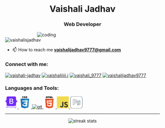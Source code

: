 <h1 align="center">Vaishali Jadhav</h1>
<h3 align="center">Web Developer</h3>
<img align="right" alt="coding" width="400"src="https://qph.cf2.quoracdn.net/main-qimg-a6dc26a08bb184c176bd420d149829b5">

<p align="left"> <img src="https://komarev.com/ghpvc/?username=vaishalisjadhav&label=Profile%20views&color=0e75b6&style=flat" alt="vaishalisjadhav" /> </p>

- 📫 How to reach me **vaishalijadhav9777@gmail.com**

<h3 align="left">Connect with me:</h3>
<p align="left">
<a href="https://linkedin.com/in/vaishali-jadhav" target="blank"><img align="center" src="https://raw.githubusercontent.com/rahuldkjain/github-profile-readme-generator/master/src/images/icons/Social/linked-in-alt.svg" alt="vaishali-jadhav" height="30" width="40" /></a>
<a href="https://instagram.com/vaishaliiiii.j" target="blank"><img align="center" src="https://raw.githubusercontent.com/rahuldkjain/github-profile-readme-generator/master/src/images/icons/Social/instagram.svg" alt="vaishaliiiii.j" height="30" width="40" /></a>
<a href="https://www.codechef.com/users/vaishali_9777" target="blank"><img align="center" src="https://cdn.jsdelivr.net/npm/simple-icons@3.1.0/icons/codechef.svg" alt="vaishali_9777" height="30" width="40" /></a>
<a href="https://www.leetcode.com/vaishalijadhav9777" target="blank"><img align="center" src="https://raw.githubusercontent.com/rahuldkjain/github-profile-readme-generator/master/src/images/icons/Social/leet-code.svg" alt="vaishalijadhav9777" height="30" width="40" /></a>
</p>

<h3 align="left">Languages and Tools:</h3>
<p align="left"> <a href="https://getbootstrap.com" target="_blank" rel="noreferrer"> <img src="https://raw.githubusercontent.com/devicons/devicon/master/icons/bootstrap/bootstrap-plain-wordmark.svg" alt="bootstrap" width="40" height="40"/> </a> <a href="https://www.w3schools.com/css/" target="_blank" rel="noreferrer"> <img src="https://raw.githubusercontent.com/devicons/devicon/master/icons/css3/css3-original-wordmark.svg" alt="css3" width="40" height="40"/> </a> <a href="https://git-scm.com/" target="_blank" rel="noreferrer"> <img src="https://www.vectorlogo.zone/logos/git-scm/git-scm-icon.svg" alt="git" width="40" height="40"/> </a> <a href="https://www.w3.org/html/" target="_blank" rel="noreferrer"> <img src="https://raw.githubusercontent.com/devicons/devicon/master/icons/html5/html5-original-wordmark.svg" alt="html5" width="40" height="40"/> </a> <a href="https://developer.mozilla.org/en-US/docs/Web/JavaScript" target="_blank" rel="noreferrer"> <img src="https://raw.githubusercontent.com/devicons/devicon/master/icons/javascript/javascript-original.svg" alt="javascript" width="40" height="40"/> </a> <a href="https://www.photoshop.com/en" target="_blank" rel="noreferrer"> <img src="https://raw.githubusercontent.com/devicons/devicon/master/icons/photoshop/photoshop-line.svg" alt="photoshop" width="40" height="40"/> </a> </p>
<hr>
<div align=center>
  <img width=390 src="https://streak-stats.demolab.com?user=vaishalisjadhav&theme=light&date_format=j%20M%5B%20Y%5D" alt="streak stats"/><br></br>
</div>
